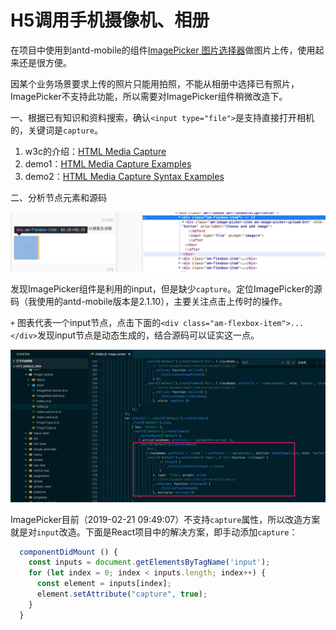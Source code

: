 # H5调用手机摄像机、相册

在项目中使用到antd-mobile的组件[ImagePicker 图片选择器](https://mobile.ant.design/components/image-picker-cn/)做图片上传，使用起来还是很方便。

因某个业务场景要求上传的照片只能用拍照，不能从相册中选择已有照片，ImagePicker不支持此功能，所以需要对ImagePicker组件稍微改造下。

一、根据已有知识和资料搜索，确认`<input type="file">`是支持直接打开相机的，关键词是`capture`。

1. w3c的介绍：[HTML Media Capture](https://www.w3.org/TR/html-media-capture/)
2. demo1：[HTML Media Capture Examples](http://anssiko.github.io/html-media-capture/)
3. demo2：[HTML Media Capture Syntax Examples](https://addpipe.com/html-media-capture-demo/)

二、分析节点元素和源码

![input节点](media/15875301905757/input%E8%8A%82%E7%82%B9.jpg)

发现ImagePicker组件是利用的input，但是缺少`capture`。定位ImagePicker的源码（我使用的antd-mobile版本是2.1.10），主要关注点击上传时的操作。

`+` 图表代表一个input节点，点击下面的`<div class="am-flexbox-item">...</div>`发现input节点是动态生成的，结合源码可以证实这一点。

![169871fbafc2](media/15875301905757/169871fbafc2c412.jpg)

ImagePicker目前（2019-02-21 09:49:07）不支持`capture`属性，所以改造方案就是对`input`改造。下面是React项目中的解决方案，即手动添加`capture`：

```javascript
  componentDidMount () {
    const inputs = document.getElementsByTagName('input');
    for (let index = 0; index < inputs.length; index++) {
      const element = inputs[index];
      element.setAttribute("capture", true); 
    }
  }
```

